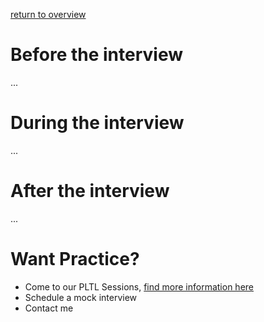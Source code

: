 [return to overview](overview)

# Before the interview
...

# During the interview
...

# After the interview
...

# Want Practice?
* Come to our PLTL Sessions, [find more information here](overview)
* Schedule a mock interview
* Contact me
